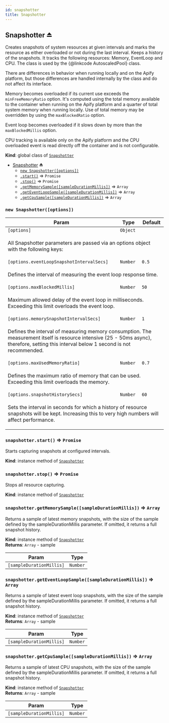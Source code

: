 ```yaml
---
id: snapshotter
title: Snapshotter
---
```

<a name="exp_module_Snapshotter--Snapshotter"></a>

## Snapshotter ⏏
Creates snapshots of system resources at given intervals and marks the resource
as either overloaded or not during the last interval. Keeps a history of the snapshots.
It tracks the following resources: Memory, EventLoop and CPU.
The class is used by the {@linkcode AutoscaledPool} class.

There are differences in behavior when running locally and on the Apify platform,
but those differences are handled internally by the class and do not affect its interface.

Memory becomes overloaded if its current use exceeds the `minFreeMemoryRatio` option.
It's computed using the total memory available to the container when running on
the Apify platform and a quarter of total system memory when running locally.
Use of total memory may be overridden by using the `maxBlockedRatio` option.

Event loop becomes overloaded if it slows down by more than the `maxBlockedMillis` option.

CPU tracking is available only on the Apify platform and the CPU overloaded event is read
directly off the container and is not configurable.

**Kind**: global class of [<code>Snapshotter</code>](#module_Snapshotter)  
* [Snapshotter](#exp_module_Snapshotter--Snapshotter) ⏏
    * [`new Snapshotter([options])`](#new_module_Snapshotter--Snapshotter_new)
    * [`.start()`](#module_Snapshotter--Snapshotter+start) ⇒ <code>Promise</code>
    * [`.stop()`](#module_Snapshotter--Snapshotter+stop) ⇒ <code>Promise</code>
    * [`.getMemorySample([sampleDurationMillis])`](#module_Snapshotter--Snapshotter+getMemorySample) ⇒ <code>Array</code>
    * [`.getEventLoopSample([sampleDurationMillis])`](#module_Snapshotter--Snapshotter+getEventLoopSample) ⇒ <code>Array</code>
    * [`.getCpuSample([sampleDurationMillis])`](#module_Snapshotter--Snapshotter+getCpuSample) ⇒ <code>Array</code>

<a name="new_module_Snapshotter--Snapshotter_new"></a>

### `new Snapshotter([options])`
<table>
<thead>
<tr>
<th>Param</th><th>Type</th><th>Default</th>
</tr>
</thead>
<tbody>
<tr>
<td><code>[options]</code></td><td><code>Object</code></td><td></td>
</tr>
<tr>
<td colspan="3"><p>All Snapshotter parameters are passed
  via an options object with the following keys:</p>
</td></tr><tr>
<td><code>[options.eventLoopSnapshotIntervalSecs]</code></td><td><code>Number</code></td><td><code>0.5</code></td>
</tr>
<tr>
<td colspan="3"><p>Defines the interval of measuring the event loop response time.</p>
</td></tr><tr>
<td><code>[options.maxBlockedMillis]</code></td><td><code>Number</code></td><td><code>50</code></td>
</tr>
<tr>
<td colspan="3"><p>Maximum allowed delay of the event loop in milliseconds.
  Exceeding this limit overloads the event loop.</p>
</td></tr><tr>
<td><code>[options.memorySnapshotIntervalSecs]</code></td><td><code>Number</code></td><td><code>1</code></td>
</tr>
<tr>
<td colspan="3"><p>Defines the interval of measuring memory consumption.
  The measurement itself is resource intensive (25 - 50ms async),
  therefore, setting this interval below 1 second is not recommended.</p>
</td></tr><tr>
<td><code>[options.maxUsedMemoryRatio]</code></td><td><code>Number</code></td><td><code>0.7</code></td>
</tr>
<tr>
<td colspan="3"><p>Defines the maximum ratio of memory that can be used.
  Exceeding this limit overloads the memory.</p>
</td></tr><tr>
<td><code>[options.snapshotHistorySecs]</code></td><td><code>Number</code></td><td><code>60</code></td>
</tr>
<tr>
<td colspan="3"><p>Sets the interval in seconds for which a history of resource snapshots
  will be kept. Increasing this to very high numbers will affect performance.</p>
</td></tr></tbody>
</table>
<a name="module_Snapshotter--Snapshotter+start"></a>

### `snapshotter.start()` ⇒ <code>Promise</code>
Starts capturing snapshots at configured intervals.

**Kind**: instance method of [<code>Snapshotter</code>](#exp_module_Snapshotter--Snapshotter)  
<a name="module_Snapshotter--Snapshotter+stop"></a>

### `snapshotter.stop()` ⇒ <code>Promise</code>
Stops all resource capturing.

**Kind**: instance method of [<code>Snapshotter</code>](#exp_module_Snapshotter--Snapshotter)  
<a name="module_Snapshotter--Snapshotter+getMemorySample"></a>

### `snapshotter.getMemorySample([sampleDurationMillis])` ⇒ <code>Array</code>
Returns a sample of latest memory snapshots, with the size of the sample defined
by the sampleDurationMillis parameter. If omitted, it returns a full snapshot history.

**Kind**: instance method of [<code>Snapshotter</code>](#exp_module_Snapshotter--Snapshotter)  
**Returns**: <code>Array</code> - sample  
<table>
<thead>
<tr>
<th>Param</th><th>Type</th>
</tr>
</thead>
<tbody>
<tr>
<td><code>[sampleDurationMillis]</code></td><td><code>Number</code></td>
</tr>
<tr>
</tr></tbody>
</table>
<a name="module_Snapshotter--Snapshotter+getEventLoopSample"></a>

### `snapshotter.getEventLoopSample([sampleDurationMillis])` ⇒ <code>Array</code>
Returns a sample of latest event loop snapshots, with the size of the sample defined
by the sampleDurationMillis parameter. If omitted, it returns a full snapshot history.

**Kind**: instance method of [<code>Snapshotter</code>](#exp_module_Snapshotter--Snapshotter)  
**Returns**: <code>Array</code> - sample  
<table>
<thead>
<tr>
<th>Param</th><th>Type</th>
</tr>
</thead>
<tbody>
<tr>
<td><code>[sampleDurationMillis]</code></td><td><code>Number</code></td>
</tr>
<tr>
</tr></tbody>
</table>
<a name="module_Snapshotter--Snapshotter+getCpuSample"></a>

### `snapshotter.getCpuSample([sampleDurationMillis])` ⇒ <code>Array</code>
Returns a sample of latest CPU snapshots, with the size of the sample defined
by the sampleDurationMillis parameter. If omitted, it returns a full snapshot history.

**Kind**: instance method of [<code>Snapshotter</code>](#exp_module_Snapshotter--Snapshotter)  
**Returns**: <code>Array</code> - sample  
<table>
<thead>
<tr>
<th>Param</th><th>Type</th>
</tr>
</thead>
<tbody>
<tr>
<td><code>[sampleDurationMillis]</code></td><td><code>Number</code></td>
</tr>
<tr>
</tr></tbody>
</table>
